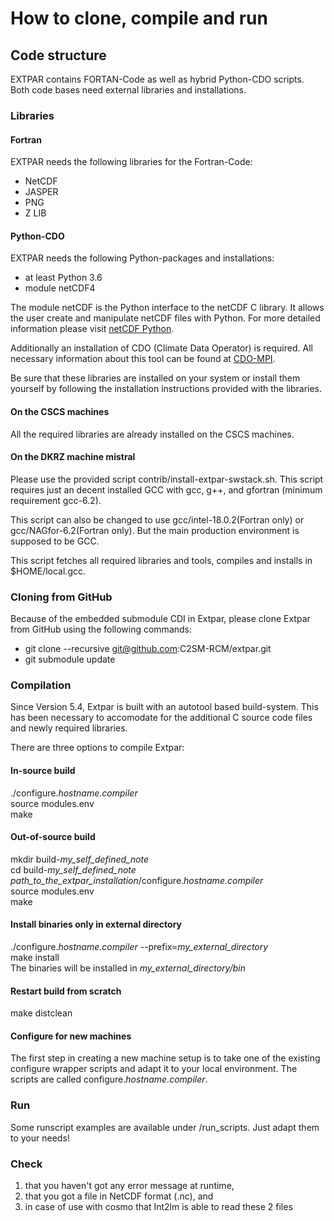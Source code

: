 # How to clone, compile and run
## Code structure
EXTPAR contains FORTAN-Code as well as hybrid Python-CDO scripts.
Both code bases need external libraries and installations.
### Libraries
#### Fortran
EXTPAR needs the following libraries for the Fortran-Code:
- NetCDF
- JASPER
- PNG
- Z LIB
#### Python-CDO
EXTPAR needs the following Python-packages and installations:
- at least Python 3.6
- module netCDF4

The module netCDF is the Python interface to the netCDF C library. It allows the user create and manipulate netCDF files with Python.
For more detailed information please visit [netCDF Python](https://unidata.github.io/netcdf4-python/netCDF4/index.html).

Additionally an installation of CDO (Climate Data Operator) is required. All necessary information about this tool can be found at [CDO-MPI]( https://code.mpimet.mpg.de/projects/cdo/).

Be sure that these libraries are installed on your system
or install them yourself by following the installation
instructions provided with the libraries.

#### On the CSCS machines

All the required libraries are already installed on the CSCS machines. 

#### On the DKRZ machine mistral

Please use the provided script contrib/install-extpar-swstack.sh. This
script requires just an decent installed GCC with gcc, g++, and
gfortran (minimum requirement gcc-6.2).

This script can also be changed to use gcc/intel-18.0.2(Fortran only)
or gcc/NAGfor-6.2(Fortran only). But the main production environment
is supposed to be GCC.

This script fetches all required libraries and tools, compiles and
installs in $HOME/local.gcc.

### Cloning from GitHub
Because of the embedded submodule CDI in Extpar, please clone Extpar from GitHub using the following commands:

* git clone --recursive git@github.com:C2SM-RCM/extpar.git
* git submodule update

### Compilation
Since Version 5.4, Extpar is built with an autotool based build-system. This has been necessary to accomodate for the additional C source code files and newly required libraries.

There are three options to compile Extpar: 

#### In-source build
./configure.*hostname.compiler*  
source modules.env  
make   

#### Out-of-source build
mkdir build-*my_self_defined_note*  
cd build-*my_self_defined_note*  
*path_to_the_extpar_installation*/configure.*hostname.compiler*  
source modules.env  
make  

#### Install binaries only in external directory
./configure.*hostname.compiler* --prefix=*my_external_directory*  
make install  
The binaries will be installed in  *my_external_directory/bin*

#### Restart build from scratch
make distclean 

#### Configure for new machines
The first step in creating a new machine setup is to take one of
the existing configure wrapper scripts and adapt it to your local
environment. The scripts are called configure.*hostname.compiler*.

### Run
Some runscript examples are available under /run_scripts.
Just adapt them to your needs!

### Check
1. that you haven't got any error message at runtime,
2. that you got a file in NetCDF format (.nc), and
3. in case of use with cosmo that Int2lm is able to read these 2 files 
